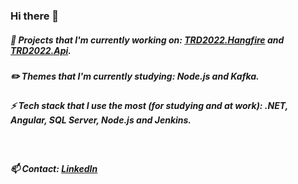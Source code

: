 ### Hi there 👋

##### 🚧 Projects that I'm currently working on: <a href="https://github.com/anddMF/TRD2022.Hangfire" target="_blank" rel="noopener noreferrer">TRD2022.Hangfire</a> and <a href="https://github.com/anddMF/TRD2022.Api" target="_blank" rel="noopener noreferrer">TRD2022.Api</a>.
##### ✏️ Themes that I'm currently studying: Node.js and Kafka.
##### ⚡ Tech stack that I use the most (for studying and at work): .NET, Angular, SQL Server, Node.js and Jenkins.
<br>

##### 📫 Contact: <a href="https://www.linkedin.com/in/andrew-moraes-f/" target="_blank">LinkedIn</a>
<!--
**anddMF/anddmf** is a ✨ _special_ ✨ repository because its `README.md` (this file) appears on your GitHub profile.

Here are some ideas to get you started:

- 🔭 I’m currently working on ...
- 🌱 I’m currently learning ...
- 👯 I’m looking to collaborate on ...
- 🤔 I’m looking for help with ...
- 💬 Ask me about ...
- 📫 How to reach me: ...
- 😄 Pronouns: ...
- ⚡ Fun fact: ...
-->
